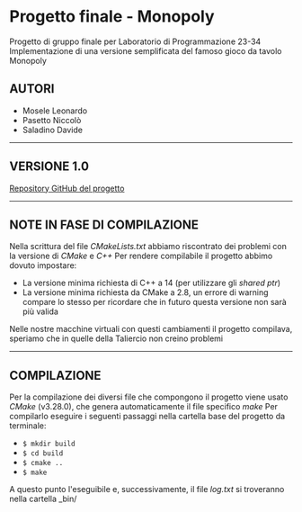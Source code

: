 # Progetto finale - Monopoly

Progetto di gruppo finale per Laboratorio di Programmazione 23-34
Implementazione di una versione semplificata del famoso gioco da tavolo Monopoly

## **AUTORI**
 
 - Mosele Leonardo
 - Pasetto Niccolò
 - Saladino Davide

---

## **VERSIONE 1.0**

[Repository GitHub del progetto](https://github.com/paznico/Monopoly "GitHub repo")

---

## **NOTE IN FASE DI COMPILAZIONE**

Nella scrittura del file _CMakeLists.txt_ abbiamo riscontrato dei problemi con la versione di _CMake_ e _C++_
Per rendere compilabile il progetto abbimo dovuto impostare:

 - La versione minima richiesta di C++ a 14 (per utilizzare gli _shared ptr_)
 - La versione minima richiesta da CMake a 2.8, un errore di warning compare lo stesso per ricordare che in futuro questa versione non sarà più valida

Nelle nostre macchine virtuali con questi cambiamenti il progetto compilava, speriamo che in quelle della Taliercio non creino problemi

---

## **COMPILAZIONE**

Per la compilazione dei diversi file che compongono il progetto viene usato _CMake_ (v3.28.0), che genera automaticamente il file specifico _make_
Per compilarlo eseguire i seguenti passaggi nella cartella base del progetto da terminale:

 - ``` $ mkdir build ```
 - ``` $ cd build ```
 - ``` $ cmake .. ```
 - ``` $ make ```

A questo punto l'eseguibile e, successivamente, il file _log.txt_ si troveranno nella cartella _bin/
